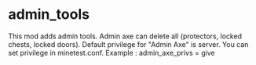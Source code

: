 # admin_tools
This mod adds admin tools.
Admin axe can delete all (protectors, locked chests, locked doors).
Default privilege for "Admin Axe" is server.
You can set privilege in minetest.conf. Example : admin_axe_privs = give


